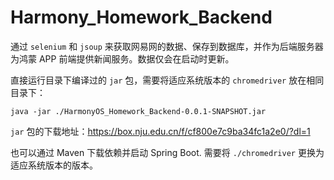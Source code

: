 # Harmony_Homework_Backend

通过 `selenium` 和 `jsoup` 来获取网易网的数据、保存到数据库，并作为后端服务器为鸿蒙 APP 前端提供新闻服务。数据仅会在启动时更新。

直接运行目录下编译过的 `jar` 包，需要将适应系统版本的 `chromedriver` 放在相同目录下：

```shell
java -jar ./HarmonyOS_Homework_Backend-0.0.1-SNAPSHOT.jar
```

`jar` 包的下载地址：https://box.nju.edu.cn/f/cf800e7c9ba34fc1a2e0/?dl=1

也可以通过 Maven 下载依赖并启动 Spring Boot. 需要将 `./chromedriver` 更换为适应系统版本的版本。